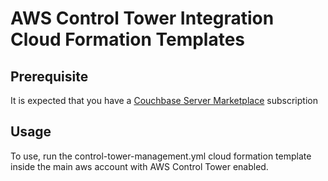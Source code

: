 # AWS Control Tower Integration Cloud Formation Templates

## Prerequisite
It is expected that you have a [Couchbase Server Marketplace](https://aws.amazon.com/marketplace/pp/prodview-zy5g2wqmqdyzw) subscription

## Usage
To use, run the control-tower-management.yml cloud formation template inside the main aws account with AWS Control Tower enabled.